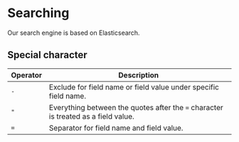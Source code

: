 # Searching

Our search engine is based on Elasticsearch.

## Special character

| Operator | Description                                                                        |
| -------- | ---------------------------------------------------------------------------------- |
| `-`      | Exclude for field name or field value under specific field name.                   |
| `"`      | Everything between the quotes after the `=` character is treated as a field value. |
| `=`      | Separator for field name and field value.                                          |
